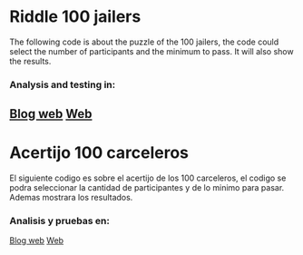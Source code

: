 # Riddle 100 jailers
The following code is about the puzzle of the 100 jailers,
the code could select the number of participants and
the minimum to pass. 
It will also show the results.
### Analysis and testing in:
[Blog web](https://temas-gabriel.blogspot.com/2022/09/pruebas-y-analisis-del-acertijo.html)
[Web](https://gabo19x.github.io/Acertijo100/)
----
# Acertijo 100 carceleros
El siguiente codigo es sobre el acertijo de los 100 carceleros, el codigo se podra seleccionar la cantidad de participantes y de lo minimo para pasar.
Ademas mostrara los resultados.
### Analisis y pruebas en:
[Blog web](https://temas-gabriel.blogspot.com/2022/09/pruebas-y-analisis-del-acertijo.html)
[Web](https://gabo19x.github.io/Acertijo100/)
